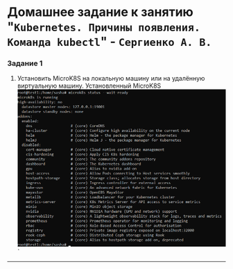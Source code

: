 # Домашнее задание к занятию "`Kubernetes. Причины появления. Команда kubectl`" - `Сергиенко А. В.`

### Задание 1
1. Установить MicroK8S на локальную машину или на удалённую виртуальную машину.
Установленный MicroK8S  
![MicroK8S](https://github.com/SashkaSer/kuber/blob/main/1.1/images/installed_microk8s.png)`

---